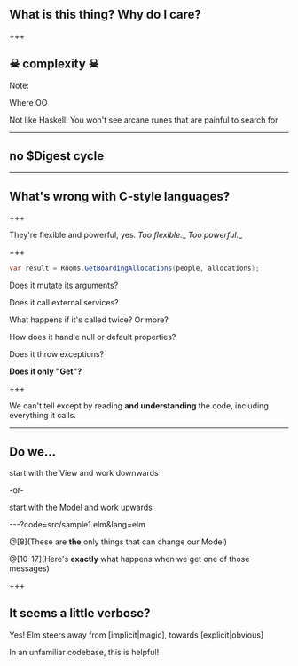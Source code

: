 ## What is this thing? Why do I care?

+++

## ☠ complexity ☠

Note:

Where OO

Not like Haskell! You won't see arcane runes that are painful to search for

---

## no $Digest cycle

---

## What's wrong with C-style languages?

+++

They're flexible and powerful, yes.
_Too flexible.__
_Too powerful.__

+++

```c#
var result = Rooms.GetBoardingAllocations(people, allocations);
```

Does it mutate its arguments?

Does it call external services?

What happens if it's called twice? Or more?

How does it handle null or default properties?

Does it throw exceptions?

__Does it only "Get"?__

+++

We can't tell except by reading __and understanding__ the code, including everything it calls.

---

## Do we...

start with the View and work downwards

-or-

start with the Model and work upwards

---?code=src/sample1.elm&lang=elm

@[8](These are __the__ only things that can change our Model)

@[10-17](Here's __exactly__ what happens when we get one of those messages)

+++

## It seems a little verbose?

Yes! Elm steers away from \[implicit|magic\], towards \[explicit|obvious\]

In an unfamiliar codebase, this is helpful!
